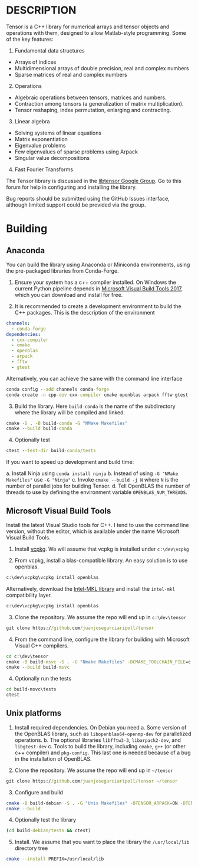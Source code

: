 # DESCRIPTION

Tensor is a C++ library for numerical arrays and tensor objects and operations with them, designed to allow Matlab-style programming. Some of the key features:

1. Fundamental data structures
  - Arrays of indices
  - Multidimensional arrays of double precision, real and complex numbers
  - Sparse matrices of real and complex numbers

2. Operations
  - Algebraic operations between tensors, matrices and numbers.
  - Contraction among tensors (a generalization of matrix multiplication).
  - Tensor reshaping, index permutation, enlarging and contracting.

3. Linear algebra
  - Solving systems of linear equations
  - Matrix exponentiation
  - Eigenvalue problems
  - Few eigenvalues of sparse problems using Arpack
  - Singular value decompositions

4. Fast Fourier Transforms

The Tensor library is discussed in the [libtensor Google Group](https://groups.google.com/forum/#!forum/libtensor). Go to this forum for help in configuring and installing the library.

Bug reports should be submitted using the GitHub Issues interface, although limited support could be provided via the group.

# Building

## Anaconda

You can build the library using Anaconda or Miniconda environments, using the pre-packaged libraries from Conda-Forge.

1. Ensure your system has a c++ compiler installed. On Windows the current Python pipeline depends in [Microsoft Visual Build Tools 2017](https://aka.ms/vs/15/release/vs_buildtools.exe), which you can download and install for free.

2. It is recommended to create a development environment to build the C++ packages. This is the description of the environment
```yaml
channels:
  - conda-forge
dependencies:
  - cxx-compiler
  - cmake
  - openblas
  - arpack
  - fftw
  - gtest
```
Alternatively, you can achieve the same with the command line interface
```cmd
conda config --add channels conda-forge
conda create -n cpp-dev cxx-compiler cmake openblas arpack fftw gtest
```

3. Build the library. Here `build-conda` is the name of the subdirectory where the library will be compiled and linked.
```cmd
cmake -S . -B build-conda -G "NMake Makefiles"
cmake --build build-conda
```

4. Optionally test
```cmd
ctest --test-dir build-conda/tests
```

If you want to speed up development and build time:

a. Install Ninja using `conda install ninja`
b. Instead of using `-G "NMake Makefiles"` use `-G "Ninja"`
c. Invoke `cmake --build -j N` where `N` is the number of parallel jobs for building Tensor.
d. Tell OpenBLAS the number of threads to use by defining the environment variable `OPENBLAS_NUM_THREADS`.

## Microsoft Visual Build Tools

Install the latest Visual Studio tools for C++. I tend to use the command line version, without the editor, which is available under the name Microsoft Visual Build Tools.

1. Install [vcpkg](https://vcpkg.io/en/index.html). We will assume that vcpkg is installed under `c:\dev\vcpkg`

2. From vcpkg, install a blas-compatible library. An easy solution is to use openblas.
```cmd
c:\dev\vcpkg\vcpkg install openblas
```
Alternatively, download the [Intel-MKL library](https://registrationcenter.intel.com/en/products/download/3178/) and install the `intel-mkl` compatibility layer.
```cmd
c:\dev\vcpkg\vcpkg install openblas
```

3. Clone the repository. We assume the repo will end up in `c:\dev\tensor`
```cmd
git clone https://github.com/juanjosegarciaripoll/tensor
```

4. From the command line, configure the library for building with Microsoft Visual C++ compilers.
```cmd
cd c:\dev\tensor
cmake -B build-msvc -S . -G "Nmake Makefiles" -DCMAKE_TOOLCHAIN_FILE=c:\dev\vcpkg\scripts\buildsystems\vcpkg.cmake
cmake --build build-msvc
```

4. Optionally run the tests
```cmd
cd build-msvc\tests
ctest
```

## Unix platforms

1. Install required dependencies. On Debian you need
  a. Some version of the OpenBLAS library, such as `libopenblas64-openmp-dev` for parallelized operations.
  b. The optional libraries `libfftw3-3`, `libarpack2-dev`, and `libgtest-dev`
  c. Tools to build the library, including `cmake`, `g++` (or other c++ compiler) and `pkg-config`. This last one is needed because of a bug in the installation of OpenBLAS.

3. Clone the repository. We assume the repo will end up in `~/tensor`
```cmd
git clone https://github.com/juanjosegarciaripoll/tensor ~/tensor
```

3. Configure and build
```sh
cmake -B build-debian -S . -G "Unix Makefiles" -DTENSOR_ARPACK=ON -DTENSOR_FFTW=ON -DTENSOR_TEST=ON
cmake --build
```

4. Optionally test the library
```cmd
(cd build-debian/tests && ctest)
```

5. Install. We assume that you want to place the library the `/usr/local/lib` directory tree
```sh
cmake --install PREFIX=/usr/local/lib
```
